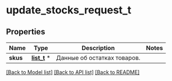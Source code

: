 # update_stocks_request_t

## Properties
Name | Type | Description | Notes
------------ | ------------- | ------------- | -------------
**skus** | [**list_t**](update_stock_dto.md) \* | Данные об остатках товаров.  | 

[[Back to Model list]](../README.md#documentation-for-models) [[Back to API list]](../README.md#documentation-for-api-endpoints) [[Back to README]](../README.md)


